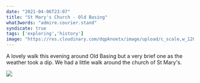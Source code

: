 ```yaml
---
date: "2021-04-06T23:07"
title: "St Mary's Church - Old Basing"
what3words: "admire.courier.stand"
syndicate: true
tags: ['exploring','history']
image: "https://res.cloudinary.com/dqpknoetx/image/upload/c_scale,w_1200/v1617745477/churches/hampshire/Old%20Basing/_DSC9064.jpg"
---
```


A lovely walk this evening around Old Basing but a very brief one as the weather took a dip. We had a little walk around the church of St Mary's. 

![](https://res.cloudinary.com/dqpknoetx/image/upload/c_scale,w_1200/v1617745477/churches/hampshire/Old%20Basing/_DSC9064.jpg)